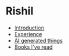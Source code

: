 # Rishil

- [Introduction](introduction/introduction.md) 
- [Experience](experience/experience.md)
- [AI generated things](ai/ai.md)
- [Books I've read](books/books.md)